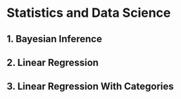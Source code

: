 # Statistics and Data Science
## 1. Bayesian Inference
## 2. Linear Regression
## 3. Linear Regression With Categories